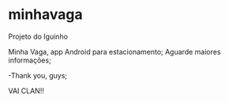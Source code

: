 # minhavaga
Projeto do Iguinho

Minha Vaga, app Android para estacionamento;
Aguarde maiores informações;

-Thank you, guys;

VAI CLAN!!
